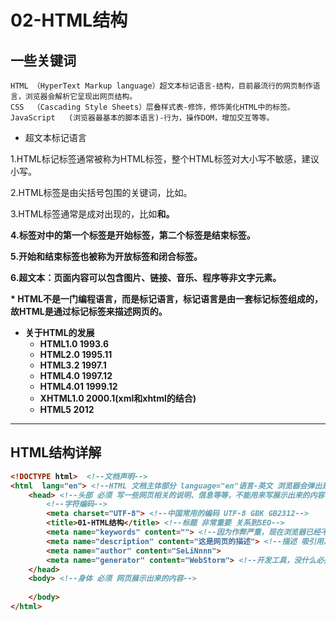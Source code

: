 # 02-HTML结构

## 一些关键词

```
HTML （HyperText Markup language）超文本标记语言-结构，目前最流行的网页制作语言，浏览器会解析它呈现出网页结构。
CSS  （Cascading Style Sheets）层叠样式表-修饰，修饰美化HTML中的标签。
JavaScript   (浏览器最基本的脚本语言)-行为，操作DOM，增加交互等等。
```

- 超文本标记语言

1.HTML标记标签通常被称为HTML标签，整个HTML标签对大小写不敏感，建议小写。

2.HTML标签是由尖括号包围的关键词，比如<html>。

3.HTML标签通常是成对出现的，比如<b>和<b/>。

4.标签对中的第一个标签是开始标签，第二个标签是结束标签。

5.开始和结束标签也被称为开放标签和闭合标签。

6.超文本：页面内容可以包含图片、链接、音乐、程序等非文字元素。

\* HTML不是一门编程语言，而是标记语言，标记语言是由一套标记标签组成的，故HTML是通过标记标签来描述网页的。

- 关于HTML的发展
  - HTML1.0 1993.6
  - HTML2.0 1995.11
  - HTML3.2 1997.1
  - HTML4.0 1997.12
  - HTML4.01 1999.12
  - XHTML1.0 2000.1(xml和xhtml的结合)
  - HTML5 2012

------

## HTML结构详解

```html
<!DOCTYPE html>  <!--文档声明-->
<html  lang="en"> <!--HTML 文档主体部分 language="en"语言-英文 浏览器会弹出是否翻译-->
    <head> <!--头部 必须 写一些网页相关的说明、信息等等，不能用来写展示出来的内容-->
        <!--字符编码-->
        <meta charset="UTF-8"> <!--中国常用的编码 UTF-8 GBK GB2312--> 
        <title>01-HTML结构</title> <!--标题 非常重要 关系到SEO-->
        <meta name="keywords" content=""> <!--因为作弊严重，现在浏览器已经不再检索了-->
        <meta name="description" content="这是网页的描述"> <!--描述 吸引用户点击-->
        <meta name="author" content="SeLiNnnn">
        <meta name="generator" content="WebStorm"> <!--开发工具，没什么必要说明-->
    </head>
    <body> <!--身体 必须 网页展示出来的内容-->
        
    </body>
</html>

```



